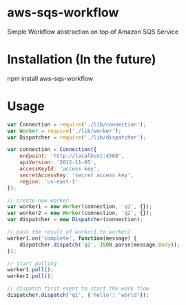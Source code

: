# aws-sqs-workflow
Simple Workflow abstraction on top of Amazon SQS Service

# Installation (In the future)
npm install aws-sqs-workflow

# Usage
```javascript
var Connection = require('./lib/connection');
var Worker = require('./lib/worker');
var Dispatcher = require('./lib/dispatcher');

var connection = Connection({
    endpoint: 'http://localhost:4568',
    apiVersion: '2012-11-05',
    accessKeyId: 'access key',
    secretAccessKey: 'secret access key',
    region: 'us-east-1'
});

// create new worker
var worker1 = new Worker(connection, 'q1', {});
var worker2 = new Worker(connection, 'q2', {});
var dispatcher = new Dispatcher(connection);

// pass the result of worker1 to worker2
worker1.on('complete', function(message) {
    dispatcher.dispatch('q2', JSON.parse(message.Body));
});

// start polling
worker1.poll();
worker2.poll();

// dispatch first event to start the work flow
dispatcher.dispatch('q1', {'hello': 'world'});
```

